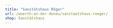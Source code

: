 ```yaml
---
title: "Sanitätshaus Röger"
url: /woerth-an-der-donau/sanitaetshaus-roeger/
shop: Sanitätshaus
---
```

